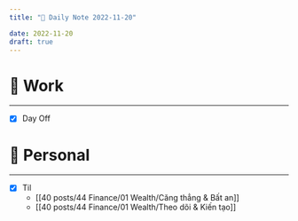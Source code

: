 ```yaml
---
title: "🌱 Daily Note 2022-11-20"

date: 2022-11-20
draft: true
---
```



# 💼 Work
---
- [x] Day Off


# 🌱 Personal
---
- [x] Til
	- [[40 posts/44 Finance/01 Wealth/Căng thẳng & Bất an]]
	- [[40 posts/44 Finance/01 Wealth/Theo dõi & Kiến tạo]]
